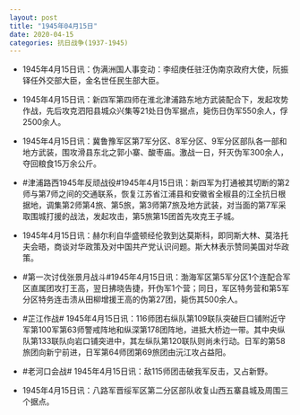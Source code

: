 ```yaml
---
layout: post
title: "1945年04月15日"
date: 2020-04-15
categories: 抗日战争(1937-1945)
---
```


<meta name="referrer" content="no-referrer" />

- 1945年4月15日讯：伪满洲国人事变动：李绍庚任驻汪伪南京政府大使，阮振铎任外交部大臣，金名世任民生部大臣。 

- 1945年4月15日讯：新四军第四师在淮北津浦路东地方武装配合下，发起攻势作战，先后攻克泗阳县城众兴集等21处日伪军据点，毙伤日伪军550余人，俘2500余人。 

- 1945年4月15日讯：冀鲁豫军区第7军分区、8军分区、9军分区部队各一部和地方武装，围攻滑县东北之郭小寨、酸枣庙。激战一日，歼灭伪军300余人，夺回粮食15万余公斤。 

- #津浦路西1945年反顽战役#1945年4月15日讯：新四军为打通被其切断的第2师与第7师之间的交通联系，恢复江苏省江浦县和安徽省全椒县的江全抗日根据地，调集第2师第4旅、第5旅，第3师第7旅及地方武装，对当面的第7军采取围城打援的战法，发起攻击，第5旅第15团首先攻克王子城。 

- 1945年4月15日讯：赫尔利自华盛顿经伦敦到达莫斯科，即同斯大林、莫洛托夫会晤，商谈对华政策及对中国共产党认识问题。斯大林表示赞同美国对华政策。 

- #第一次讨伐张景月战斗#1945年4月15日讯：渤海军区第5军分区1个连配合军区直属团攻打王高，翌日拂晓告捷，歼伪军1个营；同日，军区特务营和第5军分区特务连击溃从田柳增援王高的伪第27团，毙伤其500余人。 

- #芷江作战# 1945年4月15日讯：116师团右纵队第109联队突破巨口铺附近守军第100军第63师警戒阵地和纵深第178团阵地，进抵大桥边一带。其中央纵队第133联队向岩口铺突进中，其左纵队第120联队则尚未行动。日军的第58旅团向新宁前进，日军第64师团第69旅团由沅江攻占益阳。 

- #老河口会战# 1945年4月15日讯：敌115师团击破我军反击，又占新野。 

- 1945年4月15日讯：八路军晋绥军区第二分区部队收复山西五寨县城及周围三个据点。 

